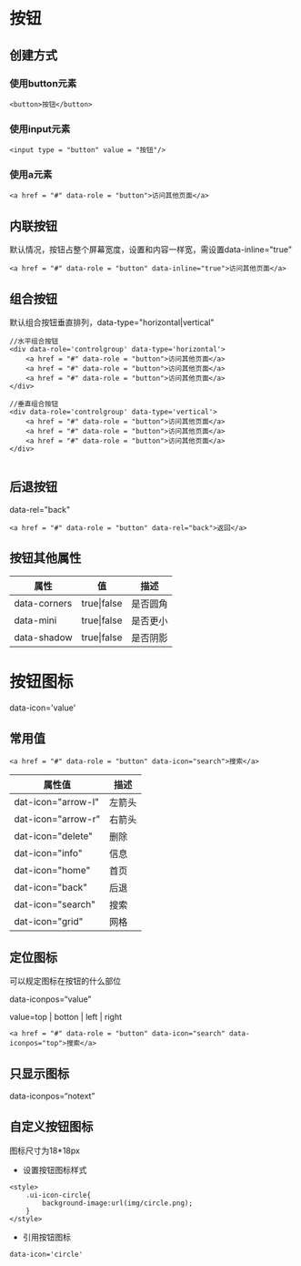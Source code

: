 # 按钮
## 创建方式
### 使用button元素

```
<button>按钮</button>
```

### 使用input元素

```
<input type = "button" value = "按钮"/>
```

### 使用a元素


```
<a href = "#" data-role = "button">访问其他页面</a>

```
## 内联按钮
默认情况，按钮占整个屏幕宽度，设置和内容一样宽，需设置data-inline="true"

```
<a href = "#" data-role = "button" data-inline="true">访问其他页面</a>
```
## 组合按钮
默认组合按钮垂直排列，data-type="horizontal|vertical"

```
//水平组合按钮
<div data-role='controlgroup' data-type='horizontal'>
    <a href = "#" data-role = "button">访问其他页面</a>
    <a href = "#" data-role = "button">访问其他页面</a>
    <a href = "#" data-role = "button">访问其他页面</a>
</div>

//垂直组合按钮
<div data-role='controlgroup' data-type='vertical'>
    <a href = "#" data-role = "button">访问其他页面</a>
    <a href = "#" data-role = "button">访问其他页面</a>
    <a href = "#" data-role = "button">访问其他页面</a>
</div>


```
## 后退按钮
data-rel="back"

```
<a href = "#" data-role = "button" data-rel="back">返回</a>
```

## 按钮其他属性

属性 | 值 |描述
---|---|---
data-corners | true\|false |是否圆角
data-mini | true\|false |是否更小
data-shadow | true\|false |是否阴影

# 按钮图标
data-icon='value'
## 常用值

```
<a href = "#" data-role = "button" data-icon="search">搜索</a>

```

属性值 | 描述
---|---
dat-icon="arrow-l" | 左箭头 
dat-icon="arrow-r" | 右箭头
dat-icon="delete" | 删除
dat-icon="info" | 信息
dat-icon="home" | 首页
dat-icon="back" | 后退
dat-icon="search" | 搜索
dat-icon="grid" | 网格

## 定位图标
可以规定图标在按钮的什么部位

 data-iconpos=“value”
 
 value=top | botton | left | right
 
```
<a href = "#" data-role = "button" data-icon="search" data-iconpos="top">搜索</a>
```
## 只显示图标
data-iconpos=“notext”

## 自定义按钮图标
图标尺寸为18*18px

+ 设置按钮图标样式

```
<style>
    .ui-icon-circle{
        background-image:url(img/circle.png);
    }
</style>
```
+ 引用按钮图标

```
data-icon='circle'
```












